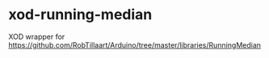 # xod-running-median
XOD wrapper for https://github.com/RobTillaart/Arduino/tree/master/libraries/RunningMedian
